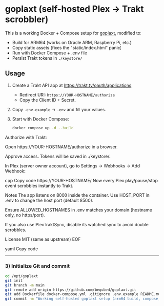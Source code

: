 # goplaxt (self-hosted Plex → Trakt scrobbler)

This is a working Docker + Compose setup for [goplaxt](https://github.com/XanderStrike/goplaxt),
modified to:

- Build for ARM64 (works on Oracle ARM, Raspberry Pi, etc.)
- Copy static assets (fixes the "static/index.html" panic)
- Run with Docker Compose + .env file
- Persist Trakt tokens in `./keystore/`

## Usage

1. Create a Trakt API app at https://trakt.tv/oauth/applications  
   - Redirect URI: `https://YOUR-HOSTNAME/authorize`  
   - Copy the Client ID + Secret.

2. Copy `.env.example` → `.env` and fill your values.

3. Start with Docker Compose:
   ```bash
   docker compose up -d --build
Authorize with Trakt:

Open https://YOUR-HOSTNAME/authorize in a browser.

Approve access. Tokens will be saved in ./keystore/.

In Plex (server owner account), go to Settings → Webhooks → Add Webhook:

cpp
Copy code
https://YOUR-HOSTNAME/
Now every Plex play/pause/stop event scrobbles instantly to Trakt.

Notes
The app listens on 8000 inside the container. Use HOST_PORT in .env to change the host port (default 8500).

Ensure ALLOWED_HOSTNAMES in .env matches your domain (hostname only, no https/port).

If you also use PlexTraktSync, disable its watched sync to avoid double scrobbles.

License
MIT (same as upstream)
EOF

yaml
Copy code

---

### 3) Initialize Git and commit
```bash
cd /opt/goplaxt
git init
git branch -m main
git remote add origin https://github.com/bequbed/goplaxt.git
git add Dockerfile docker-compose.yml .gitignore .env.example README.md
git commit -m "Working self-hosted goplaxt setup (arm64 build, compose, static fix)"
